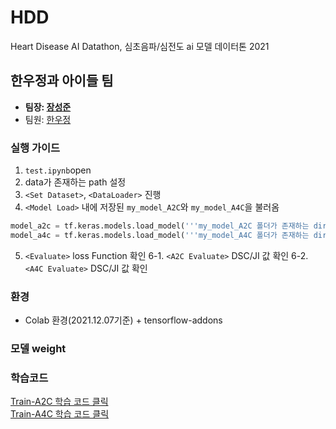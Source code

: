 # HDD
Heart Disease AI Datathon, 심초음파/심전도 ai 모델 데이터톤 2021

## 한우정과 아이들 팀
- **팀장:  [장성준](https://github.com/junnei)**
- 팀원: [한우정](https://github.com/dnwjddl)

### 실행 가이드
1. ```test.ipynb```open
2. data가 존재하는 path 설정
3. ```<Set Dataset>```, ```<DataLoader>``` 진행
4. ```<Model Load>``` 내에 저장된 ```my_model_A2C```와 ```my_model_A4C```을 불러옴
  
```python
model_a2c = tf.keras.models.load_model('''my_model_A2C 폴더가 존재하는 dir''')
model_a4c = tf.keras.models.load_model('''my_model_A4C 폴더가 존재하는 dir''')
```

5. ```<Evaluate>``` loss Function 확인
6-1. ```<A2C Evaluate>``` DSC/JI 값 확인 
6-2. ```<A4C Evaluate>``` DSC/JI 값 확인

### 환경
- Colab 환경(2021.12.07기준) + tensorflow-addons

### 모델 weight

### 학습코드
[Train-A2C 학습 코드 클릭](https://github.com/junneidnwjddl/HDD/blob/main/Train_u-net_A2C.ipynb)  
[Train-A4C 학습 코드 클릭](https://github.com/junneidnwjddl/HDD/blob/main/Train_u-net_A4C.ipynb)

